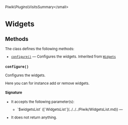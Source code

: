 <small>Piwik\Plugins\VisitsSummary\</small>

Widgets
=======

Methods
-------

The class defines the following methods:

- [`configure()`](#configure) &mdash; Configures the widgets. Inherited from [`Widgets`](../../../Piwik/Plugin/Widgets.md)

<a name="configure" id="configure"></a>
<a name="configure" id="configure"></a>
### `configure()`

Configures the widgets.

Here you can for instance add or remove widgets.

#### Signature

-  It accepts the following parameter(s):

   <ul>
   <li>
      <div markdown="1" class="parameter">
      `$widgetsList` ([`WidgetsList`](../../../Piwik/WidgetsList.md)) &mdash;

      <div markdown="1" class="param-desc"></div>

      <div style="clear:both;"/>

      </div>
   </li>
   </ul>
- It does not return anything.

